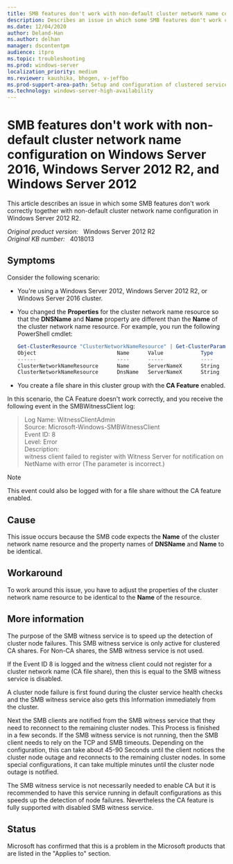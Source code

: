 ```yaml
---
title: SMB features don't work with non-default cluster network name configuration on Windows Server 2016, Windows Server 2012 R2, and Windows Server 2012
description: Describes an issue in which some SMB features don't work correctly together with non-default cluster network name configuration in Windows Server 2012 R2.
ms.date: 12/04/2020
author: Deland-Han
ms.author: delhan 
manager: dscontentpm
audience: itpro
ms.topic: troubleshooting
ms.prod: windows-server
localization_priority: medium
ms.reviewer: kaushika, bhogen, v-jeffbo
ms.prod-support-area-path: Setup and configuration of clustered services and applications
ms.technology: windows-server-high-availability
---
```

# SMB features don't work with non-default cluster network name configuration on Windows Server 2016, Windows Server 2012 R2, and Windows Server 2012

This article describes an issue in which some SMB features don't work correctly together with non-default cluster network name configuration in Windows Server 2012 R2.

_Original product version:_ &nbsp; Windows Server 2012 R2  
_Original KB number:_ &nbsp; 4018013

## Symptoms

Consider the following scenario:

- You're using a Windows Server 2012, Windows Server 2012 R2, or Windows Server 2016 cluster.
- You changed the **Properties** for the cluster network name resource so that the **DNSName** and **Name** property are different than the **Name** of the cluster network name resource. For example, you run the following PowerShell cmdlet:

    ```powershell
    Get-ClusterResource "ClusterNetworkNameResource" | Get-ClusterParameter
    Object                          Name      Value            Type
    ------                          ----      -----            ----
    ClusterNetworkNameResource      Name      ServerNameX      String
    ClusterNetworkNameResource      DnsName   ServerNameX      String
    ```

- You create a file share in this cluster group with the **CA Feature** enabled.

In this scenario, the CA Feature doesn't work correctly, and you receive the following event in the SMBWitnessClient log:

> Log Name: WitnessClientAdmin  
Source: Microsoft-Windows-SMBWitnessClient  
Event ID: 8  
Level: Error  
Description:  
witness client failed to register with Witness Server for notification on NetName with error (The parameter is incorrect.)

> [!Note]
> This event could also be logged with for a file share without the CA feature enabled.

## Cause

This issue occurs because the SMB code expects the **Name** of the cluster network name resource and the property names of **DNSName** and **Name** to be identical.  

## Workaround

To work around this issue, you have to adjust the properties of the cluster network name resource to be identical to the **Name** of the resource.

## More information

The purpose of the SMB witness service is to speed up the detection of cluster node failures. This SMB witness service is only active for clustered CA shares. For Non-CA shares, the SMB witness service is not used.

If the Event ID 8 is logged and the witness client could not register for a cluster network name (CA file share), then this is equal to the SMB witness service is disabled.

A cluster node failure is first found during the cluster service health checks and the SMB witness service also gets this Information immediately from the cluster.

Next the SMB clients are notified from the SMB witness service that they need to reconnect to the remaining cluster nodes. This Process is finished in a few seconds. If the SMB witness service is not running, then the SMB client needs to rely on the TCP and SMB timeouts. Depending on the configuration, this can take about 45-90 Seconds until the client notices the cluster node outage and reconnects to the remaining cluster nodes. In some special configurations, it can take multiple minutes until the cluster node outage is notified.

The SMB witness service is not necessarily needed to enable CA but it is recommended to have this service running in default configurations as this speeds up the detection of node failures. Nevertheless the CA feature is fully supported with disabled SMB witness service.

## Status

Microsoft has confirmed that this is a problem in the Microsoft products that are listed in the "Applies to" section.

